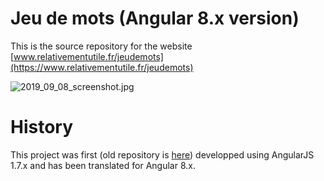 
# Jeu de mots (Angular 8.x version)

This is the source repository for the website [www.relativementutile.fr/jeudemots](https://www.relativementutile.fr/jeudemots)


![2019_09_08_screenshot.jpg](https://github.com/berdal84/jeudemots-ng/blob/master/src/assets/lastest_screenshot.jpg)

# History
This project was first (old repository is [here](https://www.github.com/berdal84/jeudemots)) developped using AngularJS 1.7.x and has been translated for Angular 8.x.

